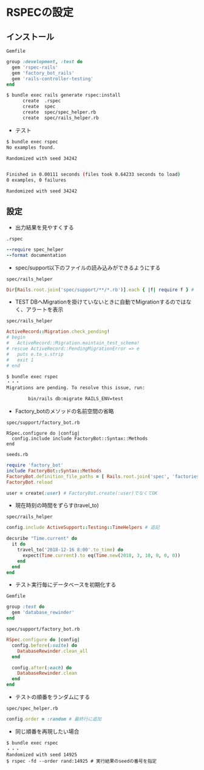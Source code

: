 # RSPECの設定
## インストール
```Gemfile```
```ruby
group :development, :test do
  gem 'rspec-rails'
  gem 'factory_bot_rails'
  gem 'rails-controller-testing'
end
```
```bash
$ bundle exec rails generate rspec:install
      create  .rspec
      create  spec
      create  spec/spec_helper.rb
      create  spec/rails_helper.rb
```

- テスト
```bash
$ bundle exec rspec
No examples found.

Randomized with seed 34242


Finished in 0.00111 seconds (files took 0.64233 seconds to load)
0 examples, 0 failures

Randomized with seed 34242
```

## 設定
- 出力結果を見やすくする

```.rspec```
```ruby
--require spec_helper
--format documentation
```

- spec/support以下のファイルの読み込みができるようにする

```spec/rails_helper```
```ruby
Dir[Rails.root.join('spec/support/**/*.rb')].each { |f| require f } # コメントアウトを外す
```

- TEST DBへMigrationを掛けていないときに自動でMigrationするのではなく、アラートを表示

```spec/rails_helper```
```ruby
ActiveRecord::Migration.check_pending!
# begin
#   ActiveRecord::Migration.maintain_test_schema!
# rescue ActiveRecord::PendingMigrationError => e
#   puts e.to_s.strip
#   exit 1
# end
```
```bash
$ bundle exec rspec
・・・
Migrations are pending. To resolve this issue, run:

        bin/rails db:migrate RAILS_ENV=test
```

- Factory_botのメソッドの名前空間の省略

```spec/support/factory_bot.rb```
```
RSpec.configure do |config|
  config.include include FactoryBot::Syntax::Methods
end
```

```seeds.rb```
```ruby
require 'factory_bot'
include FactoryBot::Syntax::Methods
FactoryBot.definition_file_paths = [ Rails.root.join('spec', 'factories') ]
FactoryBot.reload
```

```ruby
user = create(:user) # FactoryBot.create(:user)でなくてOK
```

- 現在時刻の時間をずらす(travel_to)

```spec/rails_helper```
```ruby
config.include ActiveSupport::Testing::TimeHelpers # 追記
```

```ruby
decsribe "Time.current" do
  it do
    travel_to('2018-12-16 8:00'.to_time) do
      expect(Time.current).to eq(Time.new(2018, 3, 10, 8, 0, 0))
    end
  end
end
```

- テスト実行毎にデータベースを初期化する

```Gemfile```
```ruby
group :test do
  gem 'database_rewinder'
end
```
```spec/support/factory_bot.rb```
```ruby
RSpec.configure do |config|
  config.before(:suite) do
    DatabaseRewinder.clean_all
  end

  config.after(:each) do
    DatabaseRewinder.clean
  end
end
```

- テストの順番をランダムにする

```spec/spec_helper.rb```
```ruby
config.order = :random # 最終行に追加
```
- 同じ順番を再現したい場合

```
$ bundle exec rspec
・・・
Randomized with seed 14925
$ rspec -fd --order rand:14925 # 実行結果のseedの番号を指定
```
